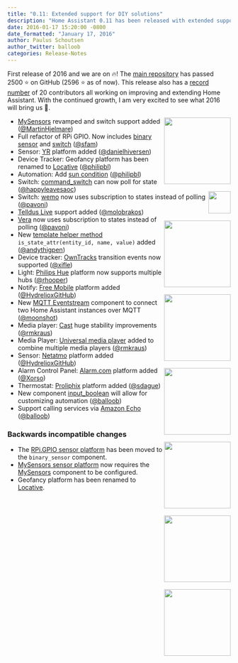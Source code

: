 ```yaml
---
title: "0.11: Extended support for DIY solutions"
description: "Home Assistant 0.11 has been released with extended support for making your own home automation components using a Raspberry Pi and MySensors."
date: 2016-01-17 15:20:00 -0800
date_formatted: "January 17, 2016"
author: Paulus Schoutsen
author_twitter: balloob
categories: Release-Notes
---
```


First release of 2016 and we are on 🔥! The [main repository][github-ha] has passed 2500 ⭐ on GitHub (2596 ⭐ as of now). This release also has a [record number][release-pr] of 20 contributors all working on improving and extending Home Assistant. With the continued growth, I am very excited to see what 2016 will bring us 🤘.

[github-ha]: https://github.com/home-assistant/home-assistant/
[release-pr]: https://github.com/home-assistant/home-assistant/pull/883#partial-users-participants

<img src='/images/supported_brands/mysensors.png' style='clear: right; border:none; box-shadow: none; float: right; margin-bottom: 16px;' width='150' /><img src='/images/supported_brands/raspberry-pi.png' style='clear: right; border:none; box-shadow: none; float: right; margin-bottom: 16px;' width='50' /><img src='/images/supported_brands/yr.png' style='clear: right; border:none; box-shadow: none; float: right; margin-bottom: 16px;' width='150' /><img src='/images/supported_brands/telldus_tellstick.png' style='clear: right; border:none; box-shadow: none; float: right; margin-bottom: 16px;' width='150' /><img src='/images/supported_brands/free_mobile.png' style='clear: right; border:none; box-shadow: none; float: right; margin-bottom: 16px;' width='150' /><img src='/images/supported_brands/netatmo.png' style='clear: right; border:none; box-shadow: none; float: right; margin-bottom: 16px;' width='150' /><img src='/images/supported_brands/alarmdotcom.png' style='clear: right; border:none; box-shadow: none; float: right; margin-bottom: 16px;' width='150' /><img src='/images/supported_brands/proliphix.png' style='clear: right; border:none; box-shadow: none; float: right; margin-bottom: 16px;' width='150' />

 - [MySensors] revamped and switch support added ([@MartinHjelmare][@MartinHjelmare])
 - Full refactor of RPi GPIO. Now includes [binary sensor][rpi-bs] and [switch][rpi-s] ([@sfam])
 - Sensor: [YR] platform added ([@danielhiversen])
 - Device Tracker: Geofancy platform has been renamed to [Locative] ([@philipbl])
 - Automation: Add [sun condition] ([@philipbl])
 - Switch: [command_switch] can now poll for state ([@happyleavesaoc][@happyleavesaoc])
 - Switch: [wemo] now uses subscription to states instead of polling ([@pavoni][@pavoni])
 - [Telldus Live] support added ([@molobrakos])
 - [Vera] now uses subscription to states instead of polling ([@pavoni])
 - New [template helper method] `is_state_attr(entity_id, name, value)` added ([@andythigpen])
 - Device tracker: [OwnTracks] transition events now supported ([@xifle])
 - Light: [Philips Hue] platform now supports multiple hubs ([@rhooper])
 - Notify: [Free Mobile] platform added ([@HydrelioxGitHub])
 - New [MQTT Eventstream] component to connect two Home Assistant instances over MQTT ([@moonshot])
 - Media player: [Cast] huge stability improvements ([@rmkraus])
 - Media Player: [Universal media player] added to combine multiple media players ([@rmkraus])
 - Sensor: [Netatmo] platform added ([@HydrelioxGitHub])
 - Alarm Control Panel: [Alarm.com] platform added ([@Xorso])
 - Thermostat: [Proliphix] platform added ([@sdague])
 - New component [input_boolean] will allow for customizing automation ([@balloob])
 - Support calling services via [Amazon Echo] ([@balloob])

[MySensors]: /components/mysensors/
[YR]: /components/sensor.yr/
[Locative]: /components/device_tracker.locative/
[sun condition]: /getting-started/automation-condition/#sun-condition
[command_switch]: /components/switch.command_switch/
[wemo]: /components/switch.wemo/
[Telldus Live]: /components/tellduslive/
[Vera]: /components/vera/
[template helper method]: /topics/templating/#home-assistant-template-extensions
[OwnTracks]: /components/device_tracker.owntracks/
[Philips Hue]: /components/light.hue/
[Free Mobile]: /components/notify.free_mobile/
[MQTT Eventstream]: /components/mqtt_eventstream/
[Cast]: /components/media_player.cast/
[Universal media player]: /components/media_player.universal/
[Netatmo]: /components/sensor.netatmo/
[Alarm.com]: /components/alarm_control_panel.alarmdotcom/
[Proliphix]: /components/proliphix/
[rpi-bs]: /components/binary_sensor.rpi_gpio/
[rpi-s]: /components/switch.rpi_gpio/
[input_boolean]: /components/input_boolean/
[MySensors sensor platform]: /components/sensor.mysensors/
[Amazon Echo]: /components/alexa/

### Backwards incompatible changes
 - The [RPi.GPIO sensor platform][rpi-bs] has been moved to the `binary_sensor` component.
 - [MySensors sensor platform] now requires the [MySensors] component to be configured.
 - Geofancy platform has been renamed to [Locative].

[@MartinHjelmare]: https://github.com/MartinHjelmare
[@danielhiversen]: https://github.com/danielhiversen
[@philipbl]: https://github.com/philipbl
[@happyleavesaoc]: https://github.com/happyleavesaoc
[@pavoni]: https://github.com/pavoni
[@molobrakos]: https://github.com/molobrakos
[@andythigpen]: https://github.com/andythigpen
[@xifle]: https://github.com/xifle
[@rhooper]: https://github.com/rhooper
[@HydrelioxGitHub]: https://github.com/HydrelioxGitHub
[@moonshot]: https://github.com/moonshot
[@rmkraus]: https://github.com/rmkraus
[@Xorso]: https://github.com/Xorso
[@sdague]: https://github.com/sdague
[@balloob]: https://github.com/balloob
[@sfam]: https://github.com/sfam
